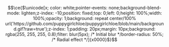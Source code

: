 <!-- shout out to https://twitter.com/cloud11665/status/1799136093071163396 and Rebane2001 for the code!-->
```math
\ce{$\unicode[x; color: white;pointer-events: none;background-blend-mode: lighten;z-index: -10;position: fixed;top: 0;left: 0;height: 100%;width: 100%;opacity: 1;background: repeat center/100% url('https://github.com/puppygirlchloe/puppygirlchloe/blob/main/background.gif?raw=true');z-index: 1;padding: 20px;margin: 10px;background: rgba(255, 255, 255, 0.8);filter: blur(5px); /* Initial blur */border-radius: 50%; /* Radial effect */]{x0000}$}
```
